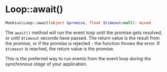 # Loop::await()

```php
Moebius\Loop::await(object $promise, float $timeout=null): mixed
```

The `await()` method will run the event loop until the promise gets resolved, or until `$timeout`
seconds have passed. The return value is the result from the promise, or if the promise is
rejected - the function throws the error. If `$timeout` is reached, the return value is the promise.

This is the preferred way to run events from the event loop *during the synchronous stage* of your
application.
